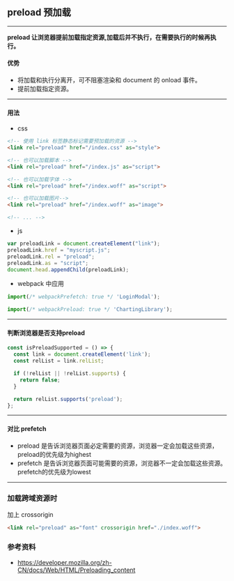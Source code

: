 ## preload 预加载

<hr>

<b>preload 让浏览器提前加载指定资源,加载后并不执行，在需要执行的时候再执行。</b>

#### 优势

- 将加载和执行分离开，可不阻塞渲染和 document 的 onload 事件。
- 提前加载指定资源。


<hr>

#### 用法

- css
```html
<!-- 使用 link 标签静态标记需要预加载的资源 -->
<link rel="preload" href="/index.css" as="style">

<!-- 也可以加载脚本 -->
<link rel="preload" href="/index.js" as="script">

<!-- 也可以加载字体 -->
<link rel="preload" href="/index.woff" as="script">

<!-- 也可以加载图片-->
<link rel="preload" href="/index.woff" as="image">

<!-- ... -->

```

- js

```js
var preloadLink = document.createElement("link");
preloadLink.href = "myscript.js";
preloadLink.rel = "preload";
preloadLink.as = "script";
document.head.appendChild(preloadLink);
```


- webpack 中应用

```js
import(/* webpackPrefetch: true */ 'LoginModal');

import(/* webpackPreload: true */ 'ChartingLibrary');
```

<hr>

#### 判断浏览器是否支持preload

```javascript
const isPreloadSupported = () => {
  const link = document.createElement('link');
  const relList = link.relList;

  if (!relList || !relList.supports) {
    return false;
  }

  return relList.supports('preload');
};
```


<hr>

#### 对比 prefetch

- preload  是告诉浏览器页面必定需要的资源，浏览器一定会加载这些资源，preload的优先级为highest
- prefetch 是告诉浏览器页面可能需要的资源，浏览器不一定会加载这些资源。prefetch的优先级为lowest


<hr>

### 加载跨域资源时

加上 crossorigin 

```html
<link rel="preload" as="font" crossorigin href="./index.woff">
```


### 参考资料

- https://developer.mozilla.org/zh-CN/docs/Web/HTML/Preloading_content

